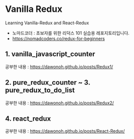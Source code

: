 # Vanilla Redux

Learning Vanilla-Redux and React-Redux

- 노마드코더 : 초보자를 위한 리덕스 101 실습용 레포지토리입니다.
- https://nomadcoders.co/redux-for-beginners

## 1. vanilla_javascript_counter
공부한 내용 : https://dawonoh.github.io/posts/Redux1/

## 2. pure_redux_counter ~ 3. pure_redux_to_do_list
공부한 내용 : https://dawonoh.github.io/posts/Redux2/

## 4. react_redux
공부한 내용 : https://dawonoh.github.io/posts/React-Redux/

